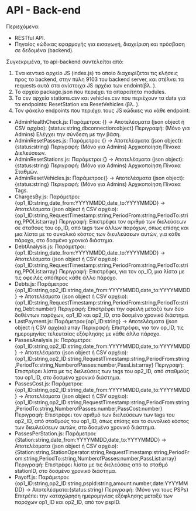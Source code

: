 # API - Back-end

Περιεχόμενα:

- RESTful API.
- Πηγαίος κώδικας εφαρμογής για εισαγωγή, διαχείριση και
  πρόσβαση σε δεδομένα (backend).

Συγκεκριμένα, τo api-backend συντελείται από:
 1) Ένα κεντικό αρχείο JS (index.js) το οποίο διαχειρίζεται τις κλήσεις προς το backend, στην πύλη 9103 του backend server, και στέλνει τα requests αυτά στα ανίστοιχα JS αρχέια των endoint(βλ. ).
 2) Το αρχείο package.json που περιέχει τα απαραίτητα modules.
 3) Τα csv αρχεία stations.csv και vehicles.csv που περιέχουν τα data για τα endpoints: ResetStation και ResetVehicles (βλ. ).
 4) Τον φάκελο endpoints που περιέχει τους JS κώδικες για κάθε endpoint:
- AdminHealthCheck.js: Παράμετροι: {} -> Αποτελέσματα (json object ή CSV αρχέιο): {status:string,dbconnection:object}  Περιγραφή: (Μόνο για Admins) Ελέγχει την σύνδεση με την βάση.
- AdminResetPasses.js: Παράμετροι: {}  -> Αποτελέσματα (json object):{status:string}  Περιγραφή: (Μόνο για Admins) Αρχικοποίηση Πίνακα Διελεύσεων.
- AdminResetStations.js: Παράμετροι:{} -> Αποτελέσματα (json object):{status:string}  Περιγραφή: (Μόνο για Admins) Αρχικοποίηση Πίνακα Σταθμών.
- AdminResetVehicles.js: Παράμετροι:{} -> Αποτελέσματα (json object):{status:string} Περιγραφή: (Μόνο για Admins) Αρχικοποίηση Πίνακα Tags.
- ChargesBy.js: Παράμετροι:{op1_ID:string,date_from:YYYYMMDD,date_to:YYYYMMDD}  -> Αποτελέσματα (json object ή CSV αρχέιο): {op1_ID:string,RequestTimestamp:string,PeriodFrom:string,PeriodTo:string,PPOList:array} Περιγραφή: Επιστρέφει τον αριθμό των διελεύσεων σε σταθούς του op_ID, από tags των άλλων παρόχων, όπως επίσης και μια λίστα με το συνολικό κόστος των διευλεύσεων αυτών, για κάθε πάροχο, στο δοσμένο χρονικό διάστημα.
- DebtAnalysis.js: Παράμετροι:{op1_ID:string,date_from:YYYYMMDD,date_to:YYYYMMDD}  -> Αποτελέσματα (json object ή CSV αρχέιο): {op1_ID:string,RequestTimestamp:string,PeriodFrom:string,PeriodTo:string,PPOList:array} Περιγραφή: Επιστρέφει, για τον op_ID, μια λίστα με τις οφειλές από/προς κάθε άλλο πάροχο.
- Debts.js: Παράμετροι:{op1_ID:string,op2_ID:string,date_from:YYYYMMDD,date_to:YYYYMMDD}  -> Αποτελέσματα (json object ή CSV αρχέιο): {op1_ID:string,RequestTimestamp:string,PeriodFrom:string,PeriodTo:string,Debt:number} Περιγραφή: Επιστρέφει την οφειλή μεταξύ των δύο δοθέντων παρόχων, op1_ID και op2_ID, στο δοσμένο χρονικό διάστημα.
- LastPayment.js: Παράμετροι:{op1_ID:string}  -> Αποτελέσματα (json object ή CSV αρχέιο):array  Περιγραφή: Επιστρέφει, για τον op_ID, τις ημερομηνίες τελευταίας εξόφλησης με κάθε άλλο πάροχο.
- PassesAnalysis.js: Παράμετροι:{op1_ID:string,op2_ID:string,date_from:YYYYMMDD,date_to:YYYYMMDD}  -> Αποτελέσματα (json object ή CSV αρχέιο): {op1_ID:string,op2_ID:string,RequestTimestamp:string,PeriodFrom:string,PeriodTo:string,NumberofPasses:number,PassList:array} Περιγραφή: Επιστρέφει λίστα με τις διελεύσεις των tags του op2_ID, από σταθμούς του op1_ID, στο δοσμένο χρονικό διάστημα.
- PassesCost.js: Παράμετροι:{op1_ID:string,op2_ID:string,date_from:YYYYMMDD,date_to:YYYYMMDD}  -> Αποτελέσματα (json object ή CSV αρχέιο): {op1_ID:string,op2_ID:string,RequestTimestamp:string,PeriodFrom:string,PeriodTo:string,NumberofPasses:number,PassCost:number}   Περιγραφή: Επιστρέφει τον αριθμό των διελεύσεων των tags του op2_ID, από σταθμούς του op1_ID, όπως επίσης και το συνολικό κόστος των διευλεύσεων αυτών, στο δοσμένο χρονικό διάστημα.
- PassesPerStation.js: Παράμετροι:{Station:string,date_from:YYYYMMDD,date_to:YYYYMMDD}  -> Αποτελέσματα (json object ή CSV αρχέιο): {Station:string,StationOperator:string,RequestTimestamp:string,PeriodFrom:string,PeriodTo:string,NumberofPasses:number,PassList:array}   Περιγραφή: Επιστρέφει λίστα με τις διελεύσεις από το σταθμό stationID, στο δοσμένο χρονικό διάστημα.
- Payoff.js: Παράμετροι:{op1_ID:string,op2_ID:string,pspId:string,amount:number,date:YYYYMMDD} -> Αποτελέσματα:{status:string}  Περιγραφή: (Μόνο για τους PSPs) Επιτρέπει την καταχώρηση ημερομηνίας εξόφλησης μεταξύ των παρόχων op1_ID και op2_ID, από τον pspID.
